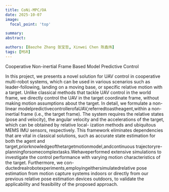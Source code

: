 ```yaml
---
title: CoNi-MPC/OA
date: 2025-10-07
image:
  focal_point: 'top'

summary: 
abstract: 

authors: [Baozhe Zhang 张宝哲, Xinwei Chen 陈鑫炜]
tags: [MSR]
---
```


Cooperative Non-inertial Frame Based Model Predictive Control

<!--more-->

In this project, we presents a novel solution for UAV control
in cooperative multi-robot systems, which can be used in various
scenarios such as leader-following, landing on a moving base, or
specific relative motion with a target. Unlike classical methods
that tackle UAV control in the world frame, we directly control
the UAV in the target coordinate frame, without making motion
assumptions about the target. In detail, we formulate a non-linear
modelpredictivecontrollerofaUAV,referredtoastheagent,within
a non-inertial frame (i.e., the target frame). The system requires
the relative states (pose and velocity), the angular velocity and the
accelerations of the target, which can be obtained by relative local-
ization methods and ubiquitous MEMS IMU sensors, respectively.
This framework eliminates dependencies that are vital in classical
solutions, such as accurate state estimation for both the agent and
target,priorknowledgeofthetargetmotionmodel,andcontinuous
trajectoryre-planningforsomecomplextasks.Wehaveperformed
extensive simulations to investigate the control performance with
varying motion characteristics of the target. Furthermore, we con-
ductedrealrobotexperiments,employingeithersimulatedrelative
pose estimation from motion capture systems indoors or directly
from our previous relative pose estimation devices outdoors, to
validate the applicability and feasibility of the proposed approach.